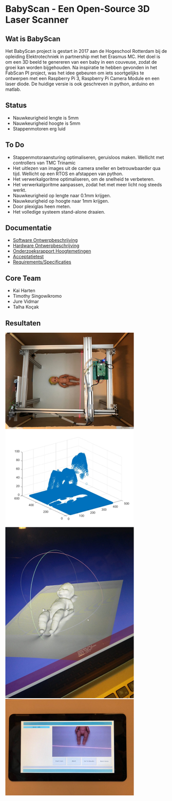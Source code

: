 # BabyScan  - Een Open-Source 3D Laser Scanner

## Wat is BabyScan

Het BabyScan project is gestart in 2017 aan de Hogeschool Rotterdam bij de opleiding Elektrotechniek in partnership met het Erasmus MC. Het doel is om een 3D beeld te genereren van een baby in een couveuse, zodat de groei kan worden bijgehouden. Na inspiratie te hebben gevonden in het FabScan PI project, was het idee gebeuren om iets soortgelijks te ontwerpen met een Raspberry Pi 3, Raspberry Pi Camera Module en een laser diode. De huidige versie is ook geschreven in python, arduino en matlab.

## Status
* Nauwkeurigheid lengte is 5mm
* Nauwkeurigheid hoogte is 5mm
* Stappenmotoren erg luid

## To Do
* Stappenmotoraansturing optimaliseren, geruisloos maken. Wellicht met controllers van TMC Trinamic
* Het uitlezen van images uit de camera sneller en betrouwbaarder qua tijd. Wellicht op een RTOS en afstappen van python.
* Het verwerkalgoritme optimaliseren, om de snelheid te verbeteren. 
* Het verwerkalgoritme aanpassen, zodat het met meer licht nog steeds werkt.
* Nauwkeurigheid op lengte naar 0.1mm krijgen.
* Nauwkeurigheid op hoogte naar 1mm krijgen.
* Door plexiglas heen meten.
* Het volledige systeem stand-alone draaien.

## Documentatie
* [Software Ontwerpbeschrijving](https://github.com/kaiharten/baby3dscanner/blob/master/docs/software_ontwerpbeschrijving.pdf)
* [Hardware Ontwerpbeschrijving](https://github.com/kaiharten/baby3dscanner/blob/master/docs/hardware_ontwerpbeschrijving.pdf)
* [Onderzoeksrapport Hoogtemetingen](https://github.com/kaiharten/baby3dscanner/blob/master/docs/onderzoeksrapport_hoogtemetingen.pdf)
* [Acceptatietest](https://github.com/kaiharten/baby3dscanner/blob/master/docs/acceptatietest.pdf)
* [Requirements/Specificaties](https://github.com/kaiharten/baby3dscanner/blob/master/docs/specificaties_requirements.pdf)

## Core Team
* Kai Harten
* Timothy Singowikromo
* Jure Vidmar
* Talha Koçak

## Resultaten
<img src="docs/img/total_system.jpeg" width=400>
<img src="docs/img/3d_plot.jpeg" width=400>
<img src="docs/img/3d_scan.jpeg" width=400>
<img src="docs/img/user_screen.jpeg" width=400>







